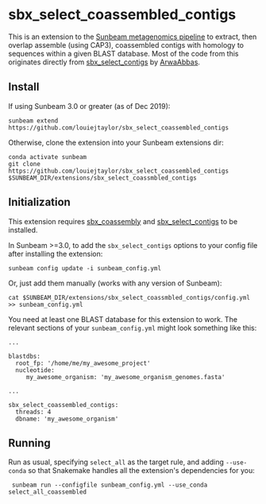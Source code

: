# sbx_select_coassembled_contigs
This is an extension to the [Sunbeam metagenomics pipeline](https://github.com/sunbeam-labs/sunbeam) to extract, then overlap assemble (using CAP3), coassembled contigs with homology to sequences within a given BLAST database. Most of the code from this originates directly from [sbx_select_contigs](https://github.com/ArwaAbbas/sbx_select_contigs) by [ArwaAbbas](https://github.com/ArwaAbbas/).

## Install

If using Sunbeam 3.0 or greater (as of Dec 2019):

    sunbeam extend https://github.com/louiejtaylor/sbx_select_coassembled_contigs
    
Otherwise, clone the extension into your Sunbeam extensions dir:

    conda activate sunbeam
    git clone https://github.com/louiejtaylor/sbx_select_coassembled_contigs $SUNBEAM_DIR/extensions/sbx_select_coassmbled_contigs

## Initialization

This extension requires [sbx_coassembly](https://github.com/sunbeam-labs/sbx_coassembly) and [sbx_select_contigs](https://github.com/ArwaAbbas/sbx_select_contigs) to be installed.

In Sunbeam >=3.0, to add the `sbx_select_contigs` options to your config file after installing the extension:

    sunbeam config update -i sunbeam_config.yml

Or, just add them manually (works with any version of Sunbeam):

    cat $SUNBEAM_DIR/extensions/sbx_select_coassmbled_contigs/config.yml >> sunbeam_config.yml
    
You need at least one BLAST database for this extension to work. The relevant sections of your `sunbeam_config.yml` might look something like this:

    ...
    
    blastdbs:
      root_fp: '/home/me/my_awesome_project'
      nucleotide:
         my_awesome_organism: 'my_awesome_organism_genomes.fasta'
         
    ...
    
    sbx_select_coassembled_contigs:
      threads: 4
      dbname: 'my_awesome_organism'
  
## Running

Run as usual, specifying `select_all` as the target rule, and adding `--use-conda` so that Snakemake handles all the extension's dependencies for you:

     sunbeam run --configfile sunbeam_config.yml --use_conda select_all_coassembled
